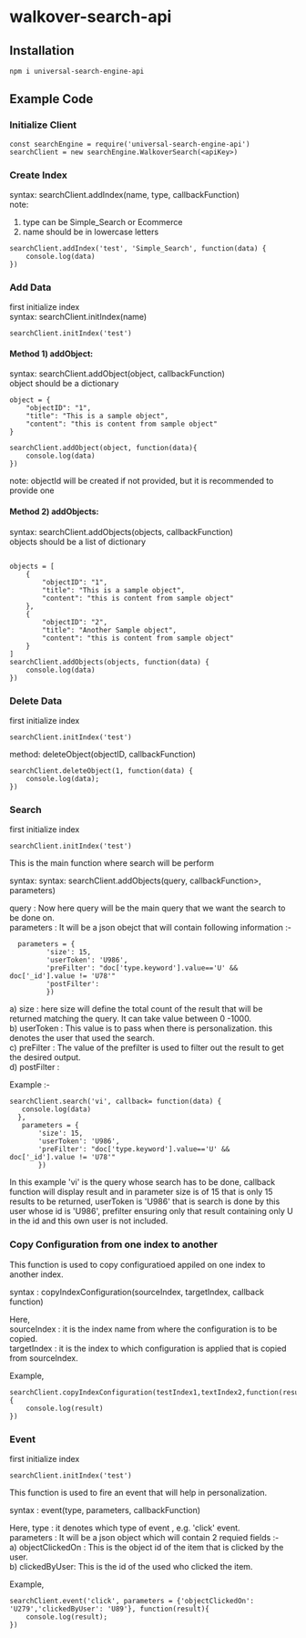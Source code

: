 # walkover-search-api

## Installation
```
npm i universal-search-engine-api
```

## Example Code

### Initialize Client
```
const searchEngine = require('universal-search-engine-api')
searchClient = new searchEngine.WalkoverSearch(<apiKey>)
```

### Create Index
syntax: searchClient.addIndex(name, type, callbackFunction)<br>
note: <br>
  1) type can be Simple_Search or Ecommerce<br>
  2) name should be in lowercase letters<br>
```
searchClient.addIndex('test', 'Simple_Search', function(data) {
    console.log(data)
})
```

### Add Data
first initialize index<br>
syntax: searchClient.initIndex(name)<br>
```
searchClient.initIndex('test')
```

#### Method 1) addObject:
syntax: searchClient.addObject(object, callbackFunction)<br>
object should be a dictionary<br>
```
object = {
    "objectID": "1",
    "title": "This is a sample object",
    "content": "this is content from sample object"
}

searchClient.addObject(object, function(data){
    console.log(data)
})
```
note: objectId will be created if not provided, but it is recommended to provide one<br>

#### Method 2) addObjects:
syntax: searchClient.addObjects(objects, callbackFunction)<br>
objects should be a list of dictionary<br>
```

objects = [
    {
        "objectID": "1",
        "title": "This is a sample object",
        "content": "this is content from sample object"
    },
    {
        "objectID": "2",
        "title": "Another Sample object",
        "content": "this is content from sample object"
    }
]
searchClient.addObjects(objects, function(data) {
    console.log(data)
})

```

### Delete Data
first initialize index<br>
```
searchClient.initIndex('test')
```
method: deleteObject(objectID, callbackFunction)

```
searchClient.deleteObject(1, function(data) {
    console.log(data);
})

```

### Search 
first initialize index<br>
```
searchClient.initIndex('test')
```
This is the main function where search will be perform <br>

syntax: syntax: searchClient.addObjects(query, callbackFunction>, parameters)<br>

query : Now here query will be the main query that we want the search to be done on.<br>
parameters : It will be a json obejct that will contain following information :- <br>
```
  parameters = {
         'size': 15,
         'userToken': 'U986',
         'preFilter': "doc['type.keyword'].value=='U' && doc['_id'].value != 'U78'"
         'postFilter':
         })
```
  a) size : here size will define the total count of the result that will be returned matching 
    the query. It can take value between 0 -1000.<br>
  b) userToken : This value is to pass when there is personalization. this denotes the user that used 
    the search.<br>
  c) preFilter : The value of the prefilter is used to filter out the result to get the desired output.<br>
  d) postFilter :<br>

Example :- 
  ```
searchClient.search('vi', callback= function(data) {
     console.log(data)
    }, 
     parameters = {
         'size': 15,
         'userToken': 'U986',
         'preFilter': "doc['type.keyword'].value=='U' && doc['_id'].value != 'U78'"
         })

  ```
In this example 'vi' is the query whose search has to be done, callback function will display result and
in parameter size is of 15 that is only 15 results to be returned, userToken is 'U986' that  is search is 
done by this user whose id is 'U986', prefilter ensuring only that result containing only U in the id and
this own user is not included.<br>

### Copy Configuration from one index to another
This function is used to copy configuratioed appiled on one index to another index.<br>

syntax : copyIndexConfiguration(sourceIndex, targetIndex, callback function)<br>

Here, <br>
sourceIndex : it is the index name from where the configuration is to be copied.<br>
targetIndex : it is the index to which configuration is applied that is copied from sourceIndex.<br>

Example,<br>
```
searchClient.copyIndexConfiguration(testIndex1,textIndex2,function(result){
    console.log(result)
})

```

### Event 
first initialize index<br>
```
searchClient.initIndex('test')
```
This function is used to fire an event that will help in personalization.<br>

syntax :  event(type, parameters, callbackFunction)<br>

Here, 
type : it denotes which type of event , e.g. 'click' event.<br>
parameters : It will be a json object which will contain 2 requied fields :-<br>
    a) objectClickedOn : This is the object id of the item that is clicked by the user.<br>
    b) clickedByUser: This is the id of the used who clicked the item.<br>

Example,<br>

```
searchClient.event('click', parameters = {'objectClickedOn': 'U279','clickedByUser': 'U89'}, function(result){
    console.log(result);
})

```

